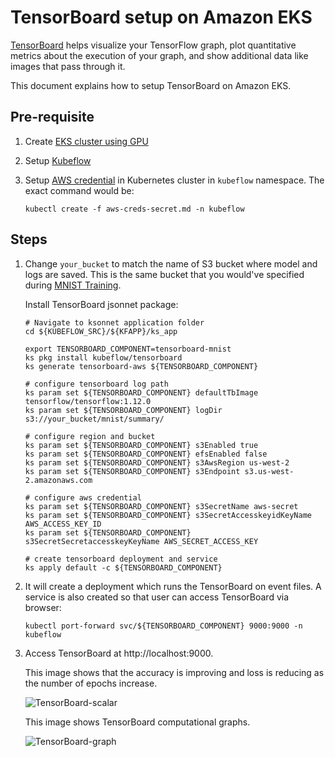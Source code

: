 # TensorBoard setup on Amazon EKS

[TensorBoard](https://www.tensorflow.org/guide/summaries_and_tensorboard) helps visualize your TensorFlow graph, plot quantitative metrics about the execution of your graph, and show additional data like images that pass through it.

This document explains how to setup TensorBoard on Amazon EKS.

## Pre-requisite

1. Create [EKS cluster using GPU](eks-gpu.md)
1. Setup [Kubeflow](kubeflow.md)
1. Setup [AWS credential](aws-creds-secret.md) in Kubernetes cluster in `kubeflow` namespace. The exact command would be:

   ```
   kubectl create -f aws-creds-secret.md -n kubeflow
   ```

## Steps

1. Change `your_bucket` to match the name of S3 bucket where model and logs are saved. This is the same bucket that you would've specified during [MNIST Training](mnist/training/tensorflow.md).

   Install TensorBoard jsonnet package:

   ```
   # Navigate to ksonnet application folder
   cd ${KUBEFLOW_SRC}/${KFAPP}/ks_app

   export TENSORBOARD_COMPONENT=tensorboard-mnist
   ks pkg install kubeflow/tensorboard
   ks generate tensorboard-aws ${TENSORBOARD_COMPONENT}

   # configure tensorboard log path
   ks param set ${TENSORBOARD_COMPONENT} defaultTbImage tensorflow/tensorflow:1.12.0
   ks param set ${TENSORBOARD_COMPONENT} logDir s3://your_bucket/mnist/summary/

   # configure region and bucket
   ks param set ${TENSORBOARD_COMPONENT} s3Enabled true
   ks param set ${TENSORBOARD_COMPONENT} efsEnabled false
   ks param set ${TENSORBOARD_COMPONENT} s3AwsRegion us-west-2
   ks param set ${TENSORBOARD_COMPONENT} s3Endpoint s3.us-west-2.amazonaws.com

   # configure aws credential
   ks param set ${TENSORBOARD_COMPONENT} s3SecretName aws-secret
   ks param set ${TENSORBOARD_COMPONENT} s3SecretAccesskeyidKeyName AWS_ACCESS_KEY_ID
   ks param set ${TENSORBOARD_COMPONENT} s3SecretSecretaccesskeyKeyName AWS_SECRET_ACCESS_KEY

   # create tensorboard deployment and service
   ks apply default -c ${TENSORBOARD_COMPONENT}
   ```

1. It will create a deployment which runs the TensorBoard on event files. A service is also created so that user can access TensorBoard via browser:

   ```
   kubectl port-forward svc/${TENSORBOARD_COMPONENT} 9000:9000 -n kubeflow
   ```

1. Access TensorBoard at http://localhost:9000.

   This image shows that the accuracy is improving and loss is reducing as the number of epochs increase.

   ![TensorBoard-scalar](images/tensorboard-scalars.png)

   This image shows TensorBoard computational graphs.

   ![TensorBoard-graph](images/tensorboard-graph.png)

